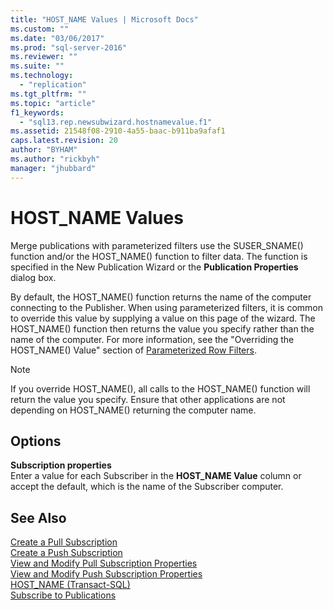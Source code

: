 ```yaml
---
title: "HOST_NAME Values | Microsoft Docs"
ms.custom: ""
ms.date: "03/06/2017"
ms.prod: "sql-server-2016"
ms.reviewer: ""
ms.suite: ""
ms.technology: 
  - "replication"
ms.tgt_pltfrm: ""
ms.topic: "article"
f1_keywords: 
  - "sql13.rep.newsubwizard.hostnamevalue.f1"
ms.assetid: 21548f08-2910-4a55-baac-b911ba9afaf1
caps.latest.revision: 20
author: "BYHAM"
ms.author: "rickbyh"
manager: "jhubbard"
---
```

# HOST_NAME Values
  Merge publications with parameterized filters use the SUSER_SNAME() function and/or the HOST_NAME() function to filter data. The function is specified in the New Publication Wizard or the **Publication Properties** dialog box.  
  
 By default, the HOST_NAME() function returns the name of the computer connecting to the Publisher. When using parameterized filters, it is common to override this value by supplying a value on this page of the wizard. The HOST_NAME() function then returns the value you specify rather than the name of the computer. For more information, see the "Overriding the HOST_NAME() Value" section of [Parameterized Row Filters](../../relational-databases/replication/merge/parameterized-filters-parameterized-row-filters.md).  
  
> [!NOTE]  
>  If you override HOST_NAME(), all calls to the HOST_NAME() function will return the value you specify. Ensure that other applications are not depending on HOST_NAME() returning the computer name.  
  
## Options  
 **Subscription properties**  
 Enter a value for each Subscriber in the **HOST_NAME Value** column or accept the default, which is the name of the Subscriber computer.  
  
## See Also  
 [Create a Pull Subscription](../../relational-databases/replication/create-a-pull-subscription.md)   
 [Create a Push Subscription](../../relational-databases/replication/create-a-push-subscription.md)   
 [View and Modify Pull Subscription Properties](../../relational-databases/replication/view-and-modify-pull-subscription-properties.md)   
 [View and Modify Push Subscription Properties](../../relational-databases/replication/view-and-modify-push-subscription-properties.md)   
 [HOST_NAME &#40;Transact-SQL&#41;](../../t-sql/functions/host-name-transact-sql.md)   
 [Subscribe to Publications](../../relational-databases/replication/subscribe-to-publications.md)  
  
  